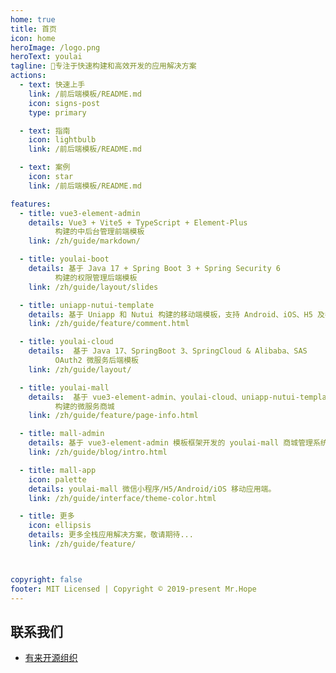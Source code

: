 ```yaml
---
home: true
title: 首页
icon: home
heroImage: /logo.png
heroText: youlai
tagline: 🚀专注于快速构建和高效开发的应用解决方案
actions:
  - text: 快速上手
    link: /前后端模板/README.md
    icon: signs-post
    type: primary

  - text: 指南
    icon: lightbulb
    link: /前后端模板/README.md

  - text: 案例
    icon: star
    link: /前后端模板/README.md

features:
  - title: vue3-element-admin
    details: Vue3 + Vite5 + TypeScript + Element-Plus
          构建的中后台管理前端模板
    link: /zh/guide/markdown/

  - title: youlai-boot
    details: 基于 Java 17 + Spring Boot 3 + Spring Security 6
          构建的权限管理后端模板
    link: /zh/guide/layout/slides

  - title: uniapp-nutui-template
    details: 基于 Uniapp 和 Nutui 构建的移动端模板，支持 Android、iOS、H5 及各类小程序
    link: /zh/guide/feature/comment.html

  - title: youlai-cloud
    details:  基于 Java 17、SpringBoot 3、SpringCloud & Alibaba、SAS
          OAuth2 微服务后端模板
    link: /zh/guide/layout/

  - title: youlai-mall
    details:  基于 vue3-element-admin、youlai-cloud、uniapp-nutui-template
          构建的微服务商城
    link: /zh/guide/feature/page-info.html

  - title: mall-admin
    details: 基于 vue3-element-admin 模板框架开发的 youlai-mall 商城管理系统
    link: /zh/guide/blog/intro.html

  - title: mall-app
    icon: palette
    details: youlai-mall 微信小程序/H5/Android/iOS 移动应用端。
    link: /zh/guide/interface/theme-color.html

  - title: 更多
    icon: ellipsis
    details: 更多全栈应用解决方案，敬请期待...
    link: /zh/guide/feature/



copyright: false
footer: MIT Licensed | Copyright © 2019-present Mr.Hope
---
```


## 联系我们
- [有来开源组织](https://gitee.com/youlaiorg)

<!-- markdownlint-disable -->
